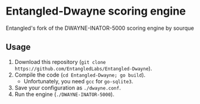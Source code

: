 Entangled-Dwayne scoring engine
=================================

Entangled's fork of the DWAYNE-INATOR-5000 scoring engine by sourque


Usage
-----

1. Download this repository (`git clone https://github.com/EntangledLabs/Entangled-Dwayne`).
2. Compile the code (`cd Entangled-Dwayne; go build`).
   - Unfortunately, you need `gcc` for `go-sqlite3`.
3. Save your configuration as `./dwayne.conf`.
4. Run the engine (`./DWAYNE-INATOR-5000`).
